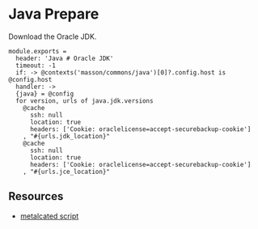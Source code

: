 
# Java Prepare

Download the Oracle JDK.

    module.exports =
      header: 'Java # Oracle JDK'
      timeout: -1
      if: -> @contexts('masson/commons/java')[0]?.config.host is @config.host
      handler: ->
      {java} = @config
      for version, urls of java.jdk.versions
        @cache
          ssh: null
          location: true
          headers: ['Cookie: oraclelicense=accept-securebackup-cookie']
        , "#{urls.jdk_location}"
        @cache
          ssh: null
          location: true
          headers: ['Cookie: oraclelicense=accept-securebackup-cookie']
        , "#{urls.jce_location}"

## Resources

*   [metalcated script](https://github.com/metalcated/Scripts/blob/master/install_java.sh)
